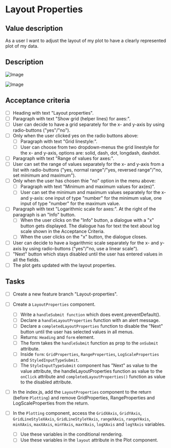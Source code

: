 # Layout Properties

## Value description

As a user I want to adjust the layout of my plot to have a clearly represented plot of my data.

## Description

![Image](https://github.com/catdieval/capstone-plotdata/assets/148444485/d1ff2adb-9cfd-43b8-b4ee-70244bc20dfd)

![Image](https://github.com/catdieval/capstone-plotdata/assets/148444485/82be2238-277e-465a-9553-36ac85fa5025)

## Acceptance criteria

- [ ] Heading with text "Layout properties".
- [ ] Paragraph with text "Show grid (helper lines) for axes:".
- [ ] User can decide to have a grid separately for the x- and y-axis by using radio-buttons ("yes"/"no").
- [ ] Only when the user clicked yes on the radio buttons above:
  - [ ] Paragraph with text "Grid linestyle:".
  - [ ] User can choose from two dropdown-menus the grid linestyle for the x- and y-axis, options are: solid, dash, dot, longdash, dashdot.
- [ ] Paragraph with text "Range of values for axes:".
- [ ] User can set the range of values separately for the x- and y-axis from a list with radio-buttons ("yes, normal range"/"yes, reversed range"/"no, set minimum and maximum").
- [ ] Only when the user has chosen thie "no" option in the menu above:
  - [ ] Paragraph with text "Minimum and maximum values for ax(es)".
  - [ ] User can set the minimum and maximum values separately for the x- and y-axis: one input of type "number" for the minimum value, one input of type "number" for the maximum value.
- [ ] Paragraph with text "Logarithmic scale for axes:". At the right of the paragraph is an "Info" button.
  - [ ] When the user clicks on the "Info" button, a dialogue with a "x" button gets displayed. The dialogue has for text the text about log scale shown in the Acceptance Criteria.
  - [ ] When the user clicks on the "x" button, the dialogue closes.
- [ ] User can decide to have a logarithmic scale separately for the x- and y-axis by using radio-buttons ("yes"/"no, use a linear scale").
- [ ] "Next" button which stays disabled until the user has entered values in all the fields.
- [ ] The plot gets updated with the layout properties.

## Tasks

- [ ] Create a new feature branch "Layout-properties".

- [ ] Create a `LayoutProperties` component.

  - [ ] Write a `handleSubmit function` which does event.preventDefault().
  - [ ] Declare a `handleLayoutProperties` function with an alert message.
  - [ ] Declare a `completedLayoutProperties` function to disable the "Next" button until the user has selected values in all menus.
  - [ ] Returns: `Heading` and `form` element.
  - [ ] The form takes the `handleSubmit` function as prop to the `onSubmit` attribute.
  - [ ] Inside `form`: `GridProperties`, `RangeProperties`, `LogScaleProperties` and `StyledInputTypeSubmit`.
  - [ ] The `StyleInputTypeSubmit` component has "Next" as value to the value attribute, the handleLayoutProperties function as value to the `onClick` attribute and `completedLayoutProperties()` function as value to the disabled attribute.

- [ ] In the index.js, add the `LayoutProperties` component to the return (before `Plotting`) and remove GridProperties, RangeProperties and LogScaleProperties from the return.

- [ ] In the `Plotting` component, access the `GridXAxis`, `GridYAxis`, `GridLineStyleXAxis`, `GridLineStyleYAxis`, `rangeXAxis`, `rangeYAxis`, `minXAxis`, `maxXAxis`, `minYAxis`, `maxYAxis`, `logXAxis` and `logYAxis` variables.
  - [ ] Use these variables in the conditional rendering.
  - [ ] Use these variables in the `layout` attribute in the Plot component.
